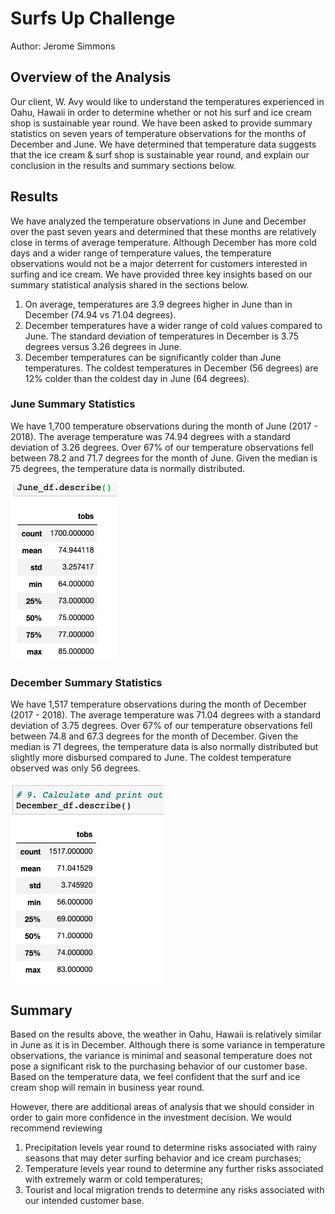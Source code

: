 # Surfs Up Challenge
Author: Jerome Simmons

## Overview of the Analysis
Our client, W. Avy would like to understand the temperatures experienced in Oahu, Hawaii in order to determine whether or not his surf and ice cream shop is sustainable year round. We have been asked to provide summary statistics on seven years of temperature observations for the months of December and June. We have determined that temperature data suggests that the ice cream & surf shop is sustainable year round, and explain our conclusion in the results and summary sections below.

## Results
We have analyzed the temperature observations in June and December over the past seven years and determined that these months are relatively close in terms of average temperature. Although December has more cold days and a wider range of temperature values, the temperature observations would not be a major deterrent for customers interested in surfing and ice cream. We have provided three key insights based on our summary statistical analysis shared in the sections below.
1. On average, temperatures are 3.9 degrees higher in June than in December (74.94 vs 71.04 degrees).
2. December temperatures have a wider range of cold values compared to June. The standard deviation of temperatures in December is 3.75 degrees versus 3.26 degrees in June.
3. December temperatures can be significantly colder than June temperatures. The coldest temperatures in December (56 degrees) are 12% colder than the coldest day in June (64 degrees).

### June Summary Statistics
We have 1,700 temperature observations during the month of June (2017 - 2018). The average temperature was 74.94 degrees with a standard deviation of 3.26 degrees.  Over 67% of our temperature observations fell between 78.2 and 71.7 degrees for the month of June. Given the median is 75 degrees, the temperature data is normally distributed.

![June_Summary_Statistics.png](June_Summary_Statistics.png)

### December Summary Statistics
We have 1,517 temperature observations during the month of December (2017 - 2018). The average temperature was 71.04 degrees with a standard deviation of 3.75 degrees.  Over 67% of our temperature observations fell between 74.8 and 67.3 degrees for the month of December. Given the median is 71 degrees, the temperature data is also normally distributed but slightly more disbursed compared to June. The coldest temperature observed was only 56 degrees.

![December_Summary_Statistics.png](December_Summary_Statistics.png)


## Summary
Based on the results above, the weather in Oahu, Hawaii is relatively similar in June as it is in December. Although there is some variance in temperature observations, the variance is minimal and seasonal temperature does not pose a significant risk to the purchasing behavior of our customer base. Based on the temperature data, we feel confident that the surf and ice cream shop will remain in business year round.

However, there are additional areas of analysis that we should consider in order to gain more confidence in the investment decision. We would recommend reviewing
1. Precipitation levels year round to determine risks associated with rainy seasons that may deter surfing behavior and ice cream purchases;
2. Temperature levels year round to determine any further risks associated with extremely warm or cold temperatures;
3. Tourist and local migration trends to determine any risks associated with our intended customer base.
